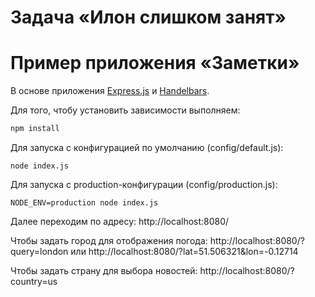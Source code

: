 # Задача «Илон слишком занят»
# Пример приложения «Заметки»

В основе приложения [Express.js](https://expressjs.com/) и [Handelbars](http://handlebarsjs.com/).

Для того, чтобу установить зависимости выполняем:

```sh
npm install
```

Для запуска с конфигурацией по умолчанию (config/default.js):

```
node index.js
```

Для запуска с production-конфигурации (config/production.js):

```
NODE_ENV=production node index.js
```

Далее переходим по адресу:
http://localhost:8080/

Чтобы задать город для отображения погода: http://localhost:8080/?query=london или http://localhost:8080/?lat=51.506321&lon=-0.12714

Чтобы задать страну для выбора новостей: http://localhost:8080/?country=us
